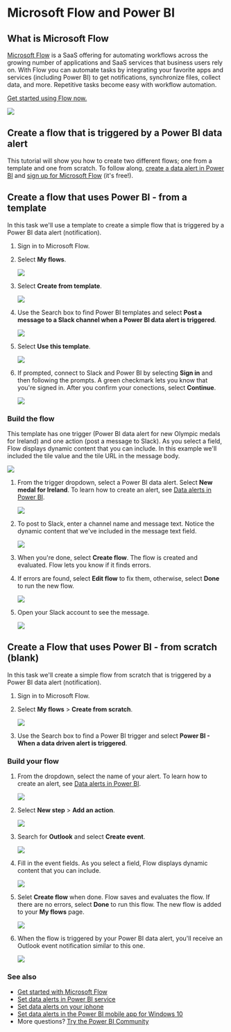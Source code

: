 <properties
   pageTitle="Tutorial: Power BI integration with Microsoft Flow"
   description="Learn how to create Flows triggered by Power BI data alerts."
   services="powerbi"
   documentationCenter=""
   authors="mihart"
   manager="mblythe"
   backup=""
   editor=""
   tags=""
   featuredVideoId=""
   qualityFocus="no"
   qualityDate=""/>

<tags
   ms.service="powerbi"
   ms.devlang="NA"
   ms.topic="article"
   ms.tgt_pltfrm="NA"
   ms.workload="powerbi"
   ms.date="11/21/2016"
   ms.author="mihart"/>

# Microsoft Flow and Power BI
##  What is Microsoft Flow
[Microsoft Flow](https://flow.microsoft.com/en-us/documentation/getting-started) is a SaaS offering for automating workflows across the growing number of applications and SaaS services that business users rely on. With Flow you can automate tasks by integrating your favorite apps and services (including Power BI) to get notifications, synchronize files, collect data, and more. Repetitive tasks become easy with workflow automation.

[Get started using Flow now.](flow.microsoft.com/documentation/getting-started)

![](media/powerbi-service-flow-integration/power-bi-flow.png)

##  Create a flow that is triggered by a Power BI data alert
This tutorial will show you how to create two different flows; one from a template and one from scratch. To follow along, [create a data alert in Power BI](powerbi-service-set-data-alerts.md) and [sign up for Microsoft Flow](https://flow.microsoft.com/en-us/#home-signup) (it's free!).

##  Create a flow that uses Power BI - from a template
In this task we'll use a template to create a simple flow that is triggered by a Power BI data alert (notification).

1.  Sign in to Microsoft Flow.

2.  Select **My flows**.

    ![](media/powerbi-service-flow-integration/power-bi-my-flows.png)

3. Select **Create from template**.

    ![](media/powerbi-service-flow-integration/power-bi-template.png)

4. Use the Search box to find Power BI templates and select **Post a message to a Slack channel when a Power BI data alert is triggered**.

    ![](media/powerbi-service-flow-integration/power-bi-template2.png)

5.  Select **Use this template**.

    ![](media/powerbi-service-flow-integration/power-bi-use-template.png)

6.  If prompted, connect to Slack and Power BI by selecting **Sign in** and then following the prompts. A green checkmark lets you know that you're signed in.  After you confirm your conections, select **Continue**.

    ![](media/powerbi-service-flow-integration/power-bi-flow-signin.png)

### Build the flow

This template has one trigger (Power BI data alert for new Olympic medals for Ireland) and one action (post a message to Slack). As you select a field, Flow displays dynamic content that you can include.  In this example we'll included the tile value and the tile URL in the message body. 

![](media/powerbi-service-flow-integration/power-bi-flow-template.png)

1.  From the trigger dropdown, select a Power BI data alert. Select **New medal for Ireland**. To learn how to create an alert, see [Data alerts in Power BI](powerbi-service-set-data-alerts.md).

    ![](media/powerbi-service-flow-integration/power-bi-trigger-flow.png)

2.  To post to Slack, enter a channel name and message text. Notice the dynamic content that we've included in the message text field.

    ![](media/powerbi-service-flow-integration/power-bi-flow-slacker.png) 

3.  When you're done, select **Create flow**.  The flow is created and evaluated.  Flow lets you know if it finds errors. 

4.  If errors are found, select **Edit flow** to fix them, otherwise, select **Done** to run the new flow. 

    ![](media/powerbi-service-flow-integration/power-bi-flow-running.png) 

5.  Open your Slack account to see the message.  

    ![](media/powerbi-service-flow-integration/power-bi-slack-message.png) 

##  Create a Flow that uses Power BI - from scratch (blank)
In this task we'll create a simple flow from scratch that is triggered by a Power BI data alert (notification).

1.  Sign in to Microsoft Flow.

2.  Select **My flows** > **Create from scratch**.

    ![](media/powerbi-service-flow-integration/power-bi-my-flows.png)

3. Use the Search box to find a Power BI trigger and select **Power BI - When a data driven alert is triggered**.

### Build your flow

1. From the dropdown, select the name of your alert.  To learn how to create an alert, see [Data alerts in Power BI](powerbi-service-set-data-alerts.md).

    ![](media/powerbi-service-flow-integration/power-bi-totalstores.png) 

2.  Select **New step** > **Add an action**.

    ![](media/powerbi-service-flow-integration/power-bi-new-step.png) 

3.  Search for **Outlook** and select **Create event**.

    ![](media/powerbi-service-flow-integration/power-bi-flow-create-event.png) 

4.  Fill in the event fields. As you select a field, Flow displays dynamic content that you can include.

    ![](media/powerbi-service-flow-integration/power-bi-flow-event.png) 

5.  Selet **Create flow** when done.  Flow saves and evaluates the flow. If there are no errors, select **Done** to run this flow.  The new flow is added to your **My flows** page.

    ![](media/powerbi-service-flow-integration/power-bi-flow-running.png) 

7. When the flow is triggered by your Power BI data alert, you'll receive an Outlook event notification similar to this one.

    ![](media/powerbi-service-flow-integration/power-bi-flow-notice.png) 



### See also
- [Get started with Microsoft Flow](https://flow.microsoft.com/en-us/documentation/getting-started/)
-   [Set data alerts in Power BI service](powerbi-service-set-data-alerts.md)
- [Set data alerts on your iphone](powerbi-mobile-set-data-alerts-in-the-iphone-app.md)
- [Set data alerts in the Power BI mobile app for Windows 10](powerbi-mobile-set-data-alerts-in-the-windows-10-mobile-app)
-   More questions? [Try the Power BI Community](http://community.powerbi.com/)
